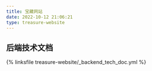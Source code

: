 ```yaml
---
title: 宝藏网站
date: 2022-10-12 21:06:21
type: treasure-website
---
```


## 后端技术文档

{% linksfile treasure-website/_backend_tech_doc.yml %}